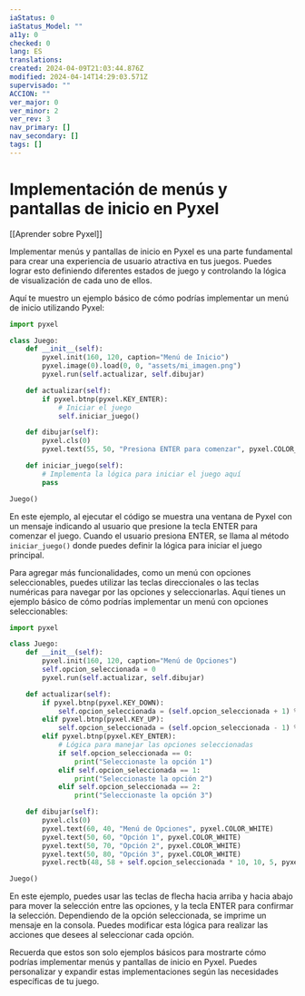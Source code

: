 ```yaml
---
iaStatus: 0
iaStatus_Model: ""
a11y: 0
checked: 0
lang: ES
translations: 
created: 2024-04-09T21:03:44.876Z
modified: 2024-04-14T14:29:03.571Z
supervisado: ""
ACCION: ""
ver_major: 0
ver_minor: 2
ver_rev: 3
nav_primary: []
nav_secondary: []
tags: []
---
```

# Implementación de menús y pantallas de inicio en Pyxel

[[Aprender sobre Pyxel]]

Implementar menús y pantallas de inicio en Pyxel es una parte fundamental para crear una experiencia de usuario atractiva en tus juegos. Puedes lograr esto definiendo diferentes estados de juego y controlando la lógica de visualización de cada uno de ellos.

Aquí te muestro un ejemplo básico de cómo podrías implementar un menú de inicio utilizando Pyxel:

```python
import pyxel

class Juego:
    def __init__(self):
        pyxel.init(160, 120, caption="Menú de Inicio")
        pyxel.image(0).load(0, 0, "assets/mi_imagen.png")
        pyxel.run(self.actualizar, self.dibujar)

    def actualizar(self):
        if pyxel.btnp(pyxel.KEY_ENTER):
            # Iniciar el juego
            self.iniciar_juego()

    def dibujar(self):
        pyxel.cls(0)
        pyxel.text(55, 50, "Presiona ENTER para comenzar", pyxel.COLOR_WHITE)

    def iniciar_juego(self):
        # Implementa la lógica para iniciar el juego aquí
        pass

Juego()
```

En este ejemplo, al ejecutar el código se muestra una ventana de Pyxel con un mensaje indicando al usuario que presione la tecla ENTER para comenzar el juego. Cuando el usuario presiona ENTER, se llama al método `iniciar_juego()` donde puedes definir la lógica para iniciar el juego principal.

Para agregar más funcionalidades, como un menú con opciones seleccionables, puedes utilizar las teclas direccionales o las teclas numéricas para navegar por las opciones y seleccionarlas. Aquí tienes un ejemplo básico de cómo podrías implementar un menú con opciones seleccionables:

```python
import pyxel

class Juego:
    def __init__(self):
        pyxel.init(160, 120, caption="Menú de Opciones")
        self.opcion_seleccionada = 0
        pyxel.run(self.actualizar, self.dibujar)

    def actualizar(self):
        if pyxel.btnp(pyxel.KEY_DOWN):
            self.opcion_seleccionada = (self.opcion_seleccionada + 1) % 3
        elif pyxel.btnp(pyxel.KEY_UP):
            self.opcion_seleccionada = (self.opcion_seleccionada - 1) % 3
        elif pyxel.btnp(pyxel.KEY_ENTER):
            # Lógica para manejar las opciones seleccionadas
            if self.opcion_seleccionada == 0:
                print("Seleccionaste la opción 1")
            elif self.opcion_seleccionada == 1:
                print("Seleccionaste la opción 2")
            elif self.opcion_seleccionada == 2:
                print("Seleccionaste la opción 3")

    def dibujar(self):
        pyxel.cls(0)
        pyxel.text(60, 40, "Menú de Opciones", pyxel.COLOR_WHITE)
        pyxel.text(50, 60, "Opción 1", pyxel.COLOR_WHITE)
        pyxel.text(50, 70, "Opción 2", pyxel.COLOR_WHITE)
        pyxel.text(50, 80, "Opción 3", pyxel.COLOR_WHITE)
        pyxel.rectb(48, 58 + self.opcion_seleccionada * 10, 10, 5, pyxel.COLOR_WHITE)

Juego()
```

En este ejemplo, puedes usar las teclas de flecha hacia arriba y hacia abajo para mover la selección entre las opciones, y la tecla ENTER para confirmar la selección. Dependiendo de la opción seleccionada, se imprime un mensaje en la consola. Puedes modificar esta lógica para realizar las acciones que desees al seleccionar cada opción.

Recuerda que estos son solo ejemplos básicos para mostrarte cómo podrías implementar menús y pantallas de inicio en Pyxel. Puedes personalizar y expandir estas implementaciones según las necesidades específicas de tu juego.